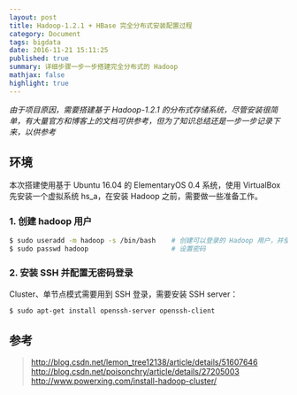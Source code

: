 ```yaml
---
layout: post
title: Hadoop-1.2.1 + HBase 完全分布式安装配置过程
category: Document
tags: bigdata
date: 2016-11-21 15:11:25
published: true
summary: 详细步骤一步一步搭建完全分布式的 Hadoop 
mathjax: false
highlight: true
---
```


*由于项目原因，需要搭建基于 Hadoop-1.2.1 的分布式存储系统，尽管安装很简单，有大量官方和博客上的文档可供参考，但为了知识总结还是一步一步记录下来，以供参考*

## 环境

本次搭建使用基于 Ubuntu 16.04 的 ElementaryOS 0.4 系统，使用 VirtualBox 先安装一个虚拟系统 hs_a，在安装 Hadoop 之前，需要做一些准备工作。

### 1. 创建 hadoop 用户

```bash
$ sudo useradd -m hadoop -s /bin/bash    # 创建可以登录的 Hadoop 用户，并使用 /bin/bash 做为 shell。
$ sudo passwd hadoop                     # 设置密码
```

### 2. 安装 SSH 并配置无密码登录

Cluster、单节点模式需要用到 SSH 登录，需要安装 SSH server：

```bash
$ sudo apt-get install openssh-server openssh-client
```

## 参考

> http://blog.csdn.net/lemon_tree12138/article/details/51607646
> http://blog.csdn.net/poisonchry/article/details/27205003
> http://www.powerxing.com/install-hadoop-cluster/
